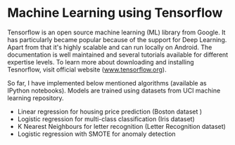 # Machine Learning using Tensorflow

Tensorflow is an open source machine learning (ML) library from Google. It has particularly became popular because of the support for Deep Learning. Apart from that it's highly scalable and can run locally on Android. The documentation is well maintained and several tutorials available for different expertise levels. To learn more about downloading and installing Tesnorflow, visit official website (www.tensorflow.org).

So far, I have implemented below mentioned algorithms (available as IPython notebooks). Models are trained using datasets from UCI machine learning repository. 

* Linear regression for housing price prediction (Boston dataset )
* Logistic regression for multi-class classification (Iris dataset)
* K Nearest Neighbours for letter recognition (Letter Recognition dataset)
* Logistic regression with SMOTE for anomaly detection

